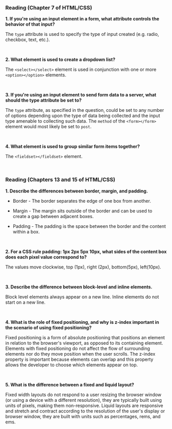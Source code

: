 ### Reading (Chapter 7 of HTML/CSS)

**1. If you're using an input element in a form, what attribute controls the behavior of that input?**

The `type` attribute is used to specify the type of input created (e.g. radio, checkbox, text, etc.).
   
<br />

**2. What element is used to create a dropdown list?**

The `<select></select>` element is used in conjunction with one or more `<option></option>` elements.
   
<br />

**3. If you're using an input element to send form data to a server, what should the type attribute be set to?**

The `type` attribute, as specified in the question, could be set to any number of options depending upon the type of data being collected and the input type amenable to collecting such data. The `method` of the `<form></form>` element would most likely be set to `post`.
   
<br />

**4. What element is used to group similar form items together?**

The `<fieldset></fieldset>` element.
   
<br />

### Reading (Chapters 13 and 15 of HTML/CSS)

**1. Describe the differences between border, margin, and padding.**

   - Border - The border separates the edge of one box from another.
   
   - Margin - The margin sits outside of the border and can be used to create a gap between adjacent boxes.
   
   - Padding - The padding is the space between the border and the content within a box.
   
<br />

**2. For a CSS rule padding: 1px 2px 5px 10px, what sides of the content box does each pixel value correspond to?**

The values move clockwise, top (1px), right (2px), bottom(5px), left(10px).
   
<br />

**3. Describe the difference between block-level and inline elements.**

Block level elements always appear on a new line. Inline elements do not start on a new line.
   
<br />

**4. What is the role of fixed positioning, and why is z-index important in the scenario of using fixed positioning?**

Fixed positioning is a form of absolute positioning that positions an element in relation to the browser's viewport, as opposed to its containing element. Elements with fixed positioning do not affect the flow of surrounding elements nor do they move position when the user scrolls. The z-index property is important because elements can overlap and this property allows the developer to choose which elements appear on top.
   
<br />

**5. What is the difference between a fixed and liquid layout?**

Fixed width layouts do not respond to a user resizing the browser window (or using a device with a different resolution), they are typically built using units of pixels, making them non-responsive. Liquid layouts are responsive and stretch and contract according to the resolution of the user's display or browser window, they are built with units such as percentages, rems, and ems.
   
<br />
